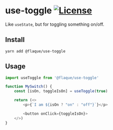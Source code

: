 # use-toggle [![License](https://img.shields.io/npm/l/use-toggle.svg)](https://github.com/flaque/use-toggle/blob/master/package.json)

Like `useState`, but for toggling something on/off.

## Install

```
yarn add @flaque/use-toggle
```

## Usage

```ts
import useToggle from '@flaque/use-toggle'

function MySwitch() {
    const [isOn, toggleIsOn] = useToggle(true)

    return (<>
        <p>{`I am ${isOn ? "on" : "off"}`}</p>

        <button onClick={toggleIsOn}>
    </>)
}
```
